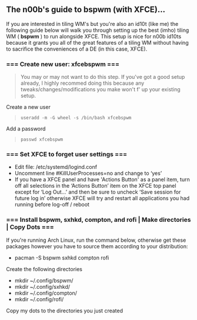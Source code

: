 ## The n00b's guide to bspwm (with XFCE)...

If you are interested in tiling WM's but you're also an id10t (like me) the following guide below will walk you through setting up the best (imho) tiling WM ( **bspwm** ) to run alongside XFCE. This setup is nice for n00b id10ts because it grants you all of the great features of a tiling WM without having to sacrifice the conveniences of a DE (in this case, XFCE).

### === Create new user: xfcebspwm ===
> You may or may not want to do this step. If you've got a good setup already, I highly recommed doing this because any tweaks/changes/modifications you make won't f' up your existing setup.

Create a new user
> `useradd -m -G wheel -s /bin/bash xfcebspwm`

Add a password 
> `passwd xfcebspwm`

### === Set XFCE to forget user settings ===
- Edit file: /etc/systemd/logind.conf
- Uncomment line #KillUserProcesses=no and change to ‘yes’
- If you have a XFCE panel and have 'Actions Button' as a panel item,  turn off all selections in the ‘Actions Button’ item on the XFCE top panel except for ‘Log Out...’ and then be sure to uncheck ‘Save session for future log in’ otherwise XFCE will try and restart all applications you had running before log-off / reboot 

### === Install bspwm, sxhkd, compton, and rofi | Make directories | Copy Dots ===
If you're running Arch Linux, run the command below, otherwise get these packages however you have to source them according to your distribution:
- pacman -S bspwm sxhkd compton rofi

Create the following directories
- mkdir ~/.config/bspwm/
- mkdir ~/.config/sxhkd/
- mkdir ~/.config/compton/
- mkdir ~/.config/rofi/

Copy my dots to the directories you just created


